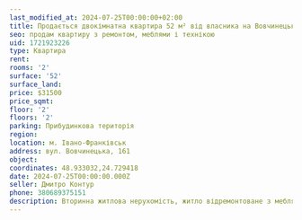 ```yaml
---
last_modified_at: 2024-07-25T00:00:00+02:00
title: Продається двокімнатна квартира 52 м² від власника на Вовчинецькій
seo: продам квартиру з ремонтом, меблями і технікою
uid: 1721923226
type: Квартира
rent:
rooms: '2'
surface: '52'
surface_land:
price: $31500
price_sqmt:
floor: '2'
floors: '2'
parking: Прибудинкова територія
region:
location: м. Івано-Франківськ
address: вул. Вовчинецька, 161
object:
coordinates: 48.933032,24.729418
date: 2024-07-25T00:00:00.000Z
seller: Дмитро Контур
phone: 380689375151
description: Вторинна житлова нерухомість, житло відремонтоване з меблями і технікою, придатне і готове для проживання
---
```

